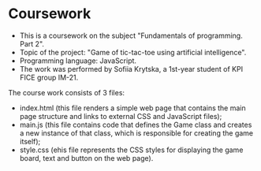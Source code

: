 # Coursework
- This is a coursework on the subject "Fundamentals of programming. Part 2".
- Topic of the project: "Game of tic-tac-toe using artificial intelligence".
- Programming language: JavaScript.
- The work was performed by Sofiia Krytska, a 1st-year student of KPI FICE group IM-21.


The course work consists of 3 files:
- index.html (this file renders a simple web page that contains the main page structure and links to external CSS and JavaScript files);
- main.js (this file contains code that defines the Game class and creates a new instance of that class, which is responsible for creating the game itself);
- style.css (еhis file represents the CSS styles for displaying the game board, text and button on the web page).
